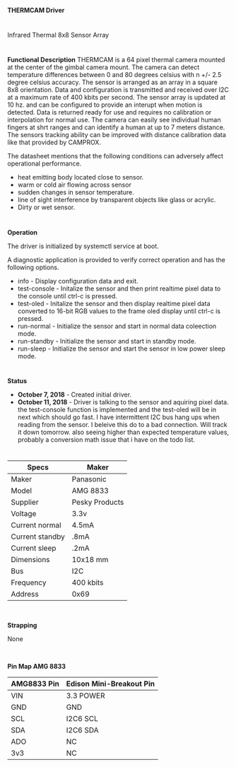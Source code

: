 **THERMCAM Driver**
#
Infrared Thermal 8x8 Sensor Array
#
**Functional Description**
THERMCAM is a 64 pixel thermal camera mounted at the center of the gimbal camera mount.
The camera can detect temperature differences between 0 and 80 degrees celsius with
n +/- 2.5 degree celsius accuracy. The sensor is arranged as an array in a square 8x8
orientation. Data and configuration is transmitted and received over
I2C at a maximum rate of 400 kbits per second. The sensor array is updated at 10 hz.
and can be configured to provide an interupt when motion is detected. Data is returned
ready for use and requires no calibration or interpolation for normal use. The camera can
easily see individual human fingers at shrt ranges and can identify a human at up to
7 meters distance. The sensors tracking ability can be improved with distance calibration
data like that provided by CAMPROX.

The datasheet mentions that the following conditions can adversely affect operational
performance.
*  heat emitting body located close to sensor.
*  warm or cold air flowing across sensor
*  sudden changes in sensor temperature.
*  line of sight interference by transparent objects like glass or acrylic.
*  Dirty or wet sensor.
#
**Operation**

The driver is initialized by systemctl service at boot.

A diagnostic application is provided to verify correct operation and has the following
options.
* info - Display configuration data and exit.
* test-console - Initalize the sensor and then print realtime pixel data to the console
  until ctrl-c is pressed.
* test-oled - Initalize the sensor and then display realtime pixel data converted to 16-bit
  RGB values to the frame oled display until ctrl-c is pressed.
* run-normal - Initialize the sensor and start in normal data coleection mode.
* run-standby - Initialize the sensor and start in standby mode.
* run-sleep - Initialize the sensor and start the sensor in low power sleep mode.
#
**Status**
* **October 7, 2018** - Created initial driver.
* **October 11, 2018** - Driver is talking to the sensor and aquiring pixel data. the
   test-console function is implemented and the test-oled will be in next which should go
   fast. I have intermittent I2C bus hang ups when reading from the sensor.
   I beleive this do to a bad connection. Will track it down tomorrow. also seeing higher
   than expected temperature values, probably a conversion math issue that i have on the
   todo list.
#


| Specs      | Maker       |
| ---------- | -------     |
| Maker      | Panasonic   |
| Model      | AMG 8833    |
| Supplier   | Pesky Products
| Voltage    | 3.3v        |
| Current normal | 4.5mA        |
| Current standby | .8mA        |
| Current sleep | .2mA        |
| Dimensions |	10x18 mm    |
| Bus        | I2C         |
| Frequency  | 400 kbits   |
| Address    | 0x69        |
&nbsp;

**Strapping**

None

&nbsp;


**Pin Map AMG 8833**

|AMG8833 Pin		| Edison Mini-Breakout Pin |
|------------- | ------------------------- |
| VIN          | 3.3 POWER     |
| GND          | GND           |
| SCL          | I2C6	SCL    |
| SDA          | I2C6	SDA    |
| ADO          | NC            |
| 3v3          | NC            |

